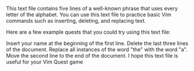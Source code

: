 This text file contains five lines of a well-known phrase that uses every letter of the alphabet. You can use this text file to practice basic Vim commands such as inserting, deleting, and replacing text.

Here are a few example quests that you could try using this text file:

Insert your name at the beginning of the first line.
Delete the last three lines of the document.
Replace all instances of the word "the" with the word "a".
Move the second line to the end of the document.
I hope this text file is useful for your Vim Quest game
